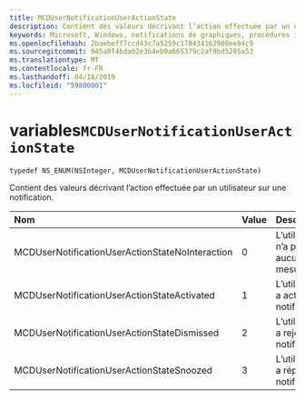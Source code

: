 ```yaml
---
title: MCDUserNotificationUserActionState
description: Contient des valeurs décrivant l’action effectuée par un utilisateur sur une notification.
keywords: Microsoft, Windows, notifications de graphiques, procédures iOS, iPhone de savoir-faire
ms.openlocfilehash: 2baebeff7ccd43c7a5259c178434162908ee84c9
ms.sourcegitcommit: 945a0f4bda02e3b4eb9a665379c2af9bd5285a53
ms.translationtype: MT
ms.contentlocale: fr-FR
ms.lasthandoff: 04/18/2019
ms.locfileid: "59800801"
---
```

# <a name="enum-mcdusernotificationuseractionstate"></a>variables`MCDUserNotificationUserActionState`

```
typedef NS_ENUM(NSInteger, MCDUserNotificationUserActionState)
```

Contient des valeurs décrivant l’action effectuée par un utilisateur sur une notification.

|Nom | Value | Description |
|:-- |:-- |:-- |
|   MCDUserNotificationUserActionStateNoInteraction |0| L’utilisateur n’a pris aucune mesure.|
|   MCDUserNotificationUserActionStateActivated|1|L’utilisateur a activé la notification.|
|   MCDUserNotificationUserActionStateDismissed|2| L’utilisateur a rejeté la notification.|
|   MCDUserNotificationUserActionStateSnoozed|3| L’utilisateur a répété la notification.|

